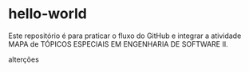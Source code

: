 # hello-world
Este repositório é para praticar o fluxo do GitHub e integrar a atividade MAPA de TÓPICOS ESPECIAIS EM ENGENHARIA DE SOFTWARE II.

alterções
